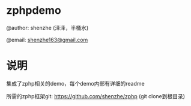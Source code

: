 zphpdemo
====

@author: shenzhe (泽泽，半桶水)

@email: shenzhe163@gmail.com

说明
======

集成了zphp相关的demo，每个demo内部有详细的readme

所需的zphp框架git: https://github.com/shenzhe/zphp (git clone到根目录)


